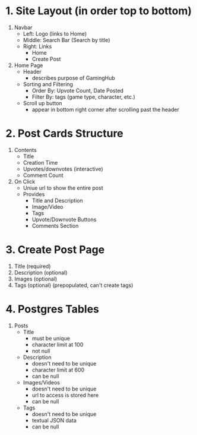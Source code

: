 # 1. Site Layout (in order top to bottom)
1. Navbar
    - Left: Logo (links to Home)
    - Middle: Search Bar (Search by title)
    - Right: Links
        - Home
        - Create Post
2. Home Page
    - Header
        - describes purpose of GamingHub
    - Sorting and Filtering
        - Order By: Upvote Count, Date Posted
        - Filter By: tags (game type, character, etc.)
    - Scroll up button
        - appear in bottom right corner after scrolling past the header

# 2. Post Cards Structure
1. Contents
    - Title
    - Creation Time
    - Upvotes/downvotes (interactive)
    - Comment Count
2. On Click
    - Uniue url to show the entire post
    - Provides
        - Title and Description
        - Image/Video
        - Tags
        - Upvote/Downvote Buttons
        - Comments Section

# 3. Create Post Page
1. Title (required)
2. Description (optional)
3. Images (optional)
4. Tags (optional) (prepopulated, can't create tags)

# 4. Postgres Tables
1. Posts
    - Title
        - must be unique
        - character limit at 100
        - not null
    - Description
        - doesn't need to be unique
        - character limit at 600
        - can be null
    - Images/Videos
        - doesn't need to be unique
        - url to access is stored here
        - can be null
    - Tags
        - doesn't need to be unique
        - textual JSON data
        - can be null
